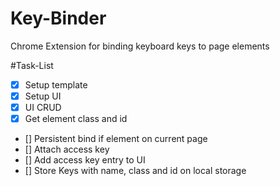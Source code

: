 # Key-Binder
Chrome Extension for binding keyboard keys to page elements

#Task-List
- [x] Setup template
- [x] Setup UI
- [x] UI CRUD
- [x] Get element class and id
- [] Persistent bind if element on current page
- [] Attach access key
- [] Add access key entry to UI
- [] Store Keys with name, class and id on local storage

